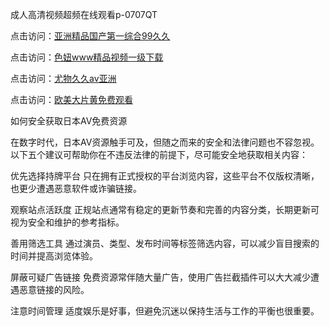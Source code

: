 成人高清视频超频在线观看p-0707QT

点击访问：<a href="https://gda-c7m.pages.dev/">亚洲精品国产第一综合99久久</a>

点击访问：<a href="https://tfda.pages.dev/">色妞www精品视频一级下载</a>

点击访问：<a href="https://bsdf-5f5.pages.dev/">尤物久久av亚洲</a>

点击访问：<a href="https://cfad.pages.dev/">欧美大片黄免费观看</a>



如何安全获取日本AV免费资源

在数字时代，日本AV资源触手可及，但随之而来的安全和法律问题也不容忽视。以下五个建议可帮助你在不违反法律的前提下，尽可能安全地获取相关内容：

优先选择持牌平台
只在拥有正式授权的平台浏览内容，这些平台不仅版权清晰，也更少遭遇恶意软件或诈骗链接。

观察站点活跃度
正规站点通常有稳定的更新节奏和完善的内容分类，长期更新可视为安全和维护的参考指标。

善用筛选工具
通过演员、类型、发布时间等标签筛选内容，可以减少盲目搜索的时间并提高浏览体验。

屏蔽可疑广告链接
免费资源常伴随大量广告，使用广告拦截插件可以大大减少遭遇恶意链接的风险。

注意时间管理
适度娱乐是好事，但避免沉迷以保持生活与工作的平衡也很重要。

<span style="display:none;">[Canonical link]( https://github.com/bv070725/948561 ）</span>

